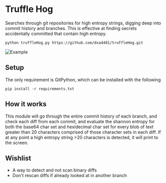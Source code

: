 # Truffle Hog
Searches through git repositories for high entropy strings, digging deep into commit history and branches. This is effective at finding secrets accidentally committed that contain high entropy.

```
python truffleHog.py https://github.com/dxa4481/truffleHog.git
```

![Example](https://i.imgur.com/YAXndLD.png)

## Setup
The only requirement is GitPython, which can be installed with the following
```
pip install -r requirements.txt
```

## How it works
This module will go through the entire commit history of each branch, and check each diff from each commit, and evaluate the shannon entropy for both the base64 char set and hexidecimal char set for every blob of text greater than 20 characters comprised of those character sets in each diff. If at any point a high entropy string >20 characters is detected, it will print to the screen. 

## Wishlist

- A way to detect and not scan binary diffs
- Don't rescan diffs if already looked at in another branch
